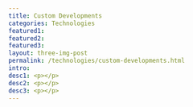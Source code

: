 ```yaml
---
title: Custom Developments
categories: Technologies
featured1:
featured2:
featured3:
layout: three-img-post
permalink: /technologies/custom-developments.html
intro:
desc1: <p></p>
desc2: <p></p>
desc3: <p></p>
---
```

